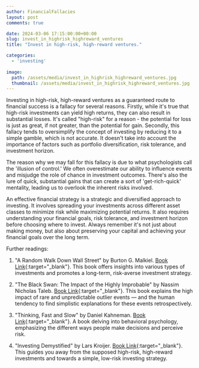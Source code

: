 ```yaml
---
author: FinancialFallacies
layout: post
comments: true

date: 2024-03-06 17:15:00:00+00:00  
slug: invest_in_highrisk_highreward_ventures
title: "Invest in high-risk, high-reward ventures."

categories:
  - 'investing'
  
image:
  path: /assets/media/invest_in_highrisk_highreward_ventures.jpg
  thumbnail: /assets/media/invest_in_highrisk_highreward_ventures.jpg
---
```


Investing in high-risk, high-reward ventures as a guaranteed route to financial success is a fallacy for several reasons. Firstly, while it's true that high-risk investments can yield high returns, they can also result in substantial losses. It's called "high-risk" for a reason - the potential for loss is just as great, if not greater, than the potential for gain. Secondly, this fallacy tends to oversimplify the concept of investing by reducing it to a simple gamble, which is not accurate. It doesn't take into account the importance of factors such as portfolio diversification, risk tolerance, and investment horizon.

The reason why we may fall for this fallacy is due to what psychologists call the 'illusion of control.' We often overestimate our ability to influence events and misjudge the role of chance in investment outcomes. There's also the lure of quick, substantial gains that can create a sort of 'get-rich-quick' mentality, leading us to overlook the inherent risks involved.

An effective financial strategy is a strategic and diversified approach to investing. It involves spreading your investments across different asset classes to minimize risk while maximizing potential returns. It also requires understanding your financial goals, risk tolerance, and investment horizon before choosing where to invest. Always remember it's not just about making money, but also about preserving your capital and achieving your financial goals over the long term.

Further readings:

1. "A Random Walk Down Wall Street" by Burton G. Malkiel. [Book Link](https://www.amazon.com/Random-Walk-Down-Wall-Street/dp/0393330338/ref=nosim?tag=financialfall-20){:target="_blank"}. This book offers insights into various types of investments and promotes a long-term, risk-averse investment strategy.
    
2. "The Black Swan: The Impact of the Highly Improbable" by Nassim Nicholas Taleb. [Book Link](https://www.amazon.com/Black-Swan-Improbable-Robustness-Fragility/dp/081297381X/ref=nosim?tag=financialfall-20){:target="_blank"}. This book explains the high impact of rare and unpredictable outlier events — and the human tendency to find simplistic explanations for these events retrospectively.
    
3. "Thinking, Fast and Slow" by Daniel Kahneman. [Book Link](https://www.amazon.com/Thinking-Fast-Slow-Daniel-Kahneman/dp/0374533555/ref=nosim?tag=financialfall-20){:target="_blank"}. A book delving into behavioral psychology, emphasizing the different ways people make decisions and perceive risk.
    
4. "Investing Demystified" by Lars Kroijer. [Book Link](https://www.amazon.com/Investing-Demystified-Speculation-Sleepless-Financial/dp/0273781340/ref=nosim?tag=financialfall-20){:target="_blank"}. This guides you away from the supposed high-risk, high-reward investments and towards a simple, low-risk investing strategy.
    